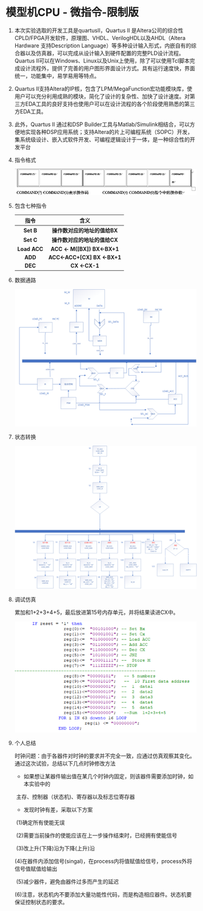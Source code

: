 # 模型机CPU - 微指令-限制版

1. 本次实验选取的开发工具是quartusII，Quartus II 是Altera公司的综合性CPLD/FPGA开发软件，原理图、VHDL、VerilogHDL以及AHDL（Altera Hardware 支持Description Language）等多种设计输入形式，内嵌自有的综合器以及仿真器，可以完成从设计输入到硬件配置的完整PLD设计流程。Quartus II可以在Windows、Linux以及Unix上使用，除了可以使用Tcl脚本完成设计流程外，提供了完善的用户图形界面设计方式。具有运行速度快，界面统一，功能集中，易学易用等特点。

2. Quartus II支持Altera的IP核，包含了LPM/MegaFunction宏功能模块库，使用户可以充分利用成熟的模块，简化了设计的复杂性、加快了设计速度。对第三方EDA工具的良好支持也使用户可以在设计流程的各个阶段使用熟悉的第三方EDA工具。

3. 此外，Quartus II 通过和DSP Builder工具与Matlab/Simulink相结合，可以方便地实现各种DSP应用系统；支持Altera的片上可编程系统（SOPC）开发，集系统级设计、嵌入式软件开发、可编程逻辑设计于一体，是一种综合性的开发平台

4. 指令格式

   ![指令格式](/projects/2.png)

5. 包含七种指令

   |     指令     |                     含义                      |
   | :----------: | :-------------------------------------------: |
   |  **Set B**   |         **操作数对应的地址的值给BX**          |
   |  **Set C**   |         **操作数对应的地址的值给CX**          |
   | **Load ACC** | **ACC <-** **M([BX])**           **BX<-BX+1** |
   |   **ADD**    |    **ACC<-ACC+[CX]**        **BX  <-BX+1**    |
   |   **DEC**    |                 **CX <-CX-1**                 |

6. 数据通路

   ![数据通路](/projects/cpu-struct.png)

7. 状态转换

   ![状态转换](/projects/cpu-state.png)

8. 调试仿真

   累加和1+2+3+4+5，最后放进第15号内存单元，并将结果读进CX中。

   ![指令执行顺序](/projects/1.png)

9. 个人总结

      时钟问题：由于各器件对时钟的要求并不完全一致，应通过仿真观察其变化。通过这次试验，总结以下几点时钟修改方法

   *  如果想让某器件输出值在某几个时钟内固定，则该器件需要添加时钟，如本实验中的

   ​    主存、控制器（状态机)、寄存器以及标志位寄存器

   * 发现时钟有差，采取以下方案

   ​    (1)确定所有使能无误

   ​    (2)需要当前操作的使能应该在上一步操作结束时，已经拥有使能信号

   ​    (3)改上升(下降)沿为下降(上升)沿

   ​    (4)在器件内添加信号(singal)，在process内将值赋值给信号，process外将信号值赋值给输出

   ​    (5)减少器件，避免由器件过多而产生的延迟

   ​    (6)注意，状态机内不要添加大量功能性代码，而是构造相应器件。状态机要保证控制状态的要求。
